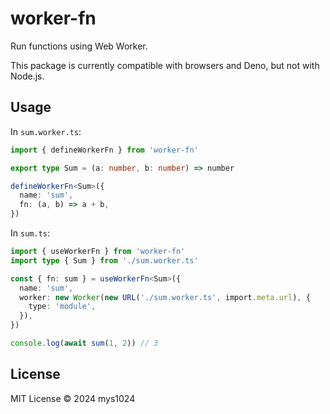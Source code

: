 # worker-fn

Run functions using Web Worker.

This package is currently compatible with browsers and Deno, but not with Node.js.

## Usage

In `sum.worker.ts`:

```typescript
import { defineWorkerFn } from 'worker-fn'

export type Sum = (a: number, b: number) => number

defineWorkerFn<Sum>({
  name: 'sum',
  fn: (a, b) => a + b,
})
```

In `sum.ts`:

```typescript
import { useWorkerFn } from 'worker-fn'
import type { Sum } from './sum.worker.ts'

const { fn: sum } = useWorkerFn<Sum>({
  name: 'sum',
  worker: new Worker(new URL('./sum.worker.ts', import.meta.url), {
    type: 'module',
  }),
})

console.log(await sum(1, 2)) // 3
```

## License

MIT License © 2024 mys1024
